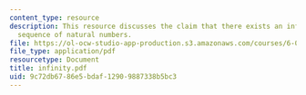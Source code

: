 ```yaml
---
content_type: resource
description: This resource discusses the claim that there exists an infinite decreasing
  sequence of natural numbers.
file: https://ol-ocw-studio-app-production.s3.amazonaws.com/courses/6-042j-mathematics-for-computer-science-fall-2005/9c72db6786e5bdaf12909887338b5bc3_infinity.pdf
file_type: application/pdf
resourcetype: Document
title: infinity.pdf
uid: 9c72db67-86e5-bdaf-1290-9887338b5bc3
---
```

